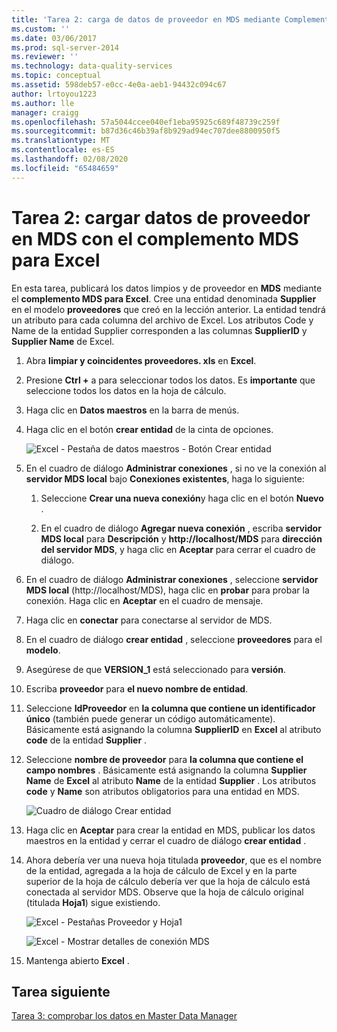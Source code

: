 ```yaml
---
title: 'Tarea 2: carga de datos de proveedor en MDS mediante Complemento MDS para Excel | Microsoft Docs'
ms.custom: ''
ms.date: 03/06/2017
ms.prod: sql-server-2014
ms.reviewer: ''
ms.technology: data-quality-services
ms.topic: conceptual
ms.assetid: 598deb57-e0cc-4e0a-aeb1-94432c094c67
author: lrtoyou1223
ms.author: lle
manager: craigg
ms.openlocfilehash: 57a5044ccee040ef1eba95925c689f48739c259f
ms.sourcegitcommit: b87d36c46b39af8b929ad94ec707dee8800950f5
ms.translationtype: MT
ms.contentlocale: es-ES
ms.lasthandoff: 02/08/2020
ms.locfileid: "65484659"
---
```

# <a name="task-2-uploading-supplier-data-to-mds-using-mds-add-in-for-excel"></a>Tarea 2: cargar datos de proveedor en MDS con el complemento MDS para Excel
  En esta tarea, publicará los datos limpios y de proveedor en **MDS** mediante el **complemento MDS para Excel**. Cree una entidad denominada **Supplier** en el modelo **proveedores** que creó en la lección anterior. La entidad tendrá un atributo para cada columna del archivo de Excel. Los atributos Code y Name de la entidad Supplier corresponden a las columnas **SupplierID** y **Supplier Name** de Excel.  
  
1.  Abra **limpiar y coincidentes proveedores. xls** en **Excel**.  
  
2.  Presione **Ctrl +** a para seleccionar todos los datos. Es **importante** que seleccione todos los datos en la hoja de cálculo.  
  
3.  Haga clic en **Datos maestros** en la barra de menús.  
  
4.  Haga clic en el botón **crear entidad** de la cinta de opciones.  
  
     ![Excel - Pestaña de datos maestros - Botón Crear entidad](../../2014/tutorials/media/et-ulingsdtomdsusingmdsaddinforexcel-01.jpg "Excel - Pestaña de datos maestros - Botón Crear entidad")  
  
5.  En el cuadro de diálogo **Administrar conexiones** , si no ve la conexión al **servidor MDS local** bajo **Conexiones existentes**, haga lo siguiente:  
  
    1.  Seleccione **Crear una nueva conexión**y haga clic en el botón **Nuevo** .  
  
    2.  En el cuadro de diálogo **Agregar nueva conexión** , escriba **servidor MDS local** para **Descripción** y **http://localhost/MDS** para **dirección del servidor MDS**, y haga clic en **Aceptar** para cerrar el cuadro de diálogo.  
  
6.  En el cuadro de diálogo **Administrar conexiones** , seleccione **servidor MDS local** (http://localhost/MDS), haga clic en **probar** para probar la conexión. Haga clic en **Aceptar** en el cuadro de mensaje.  
  
7.  Haga clic en **conectar** para conectarse al servidor de MDS.  
  
8.  En el cuadro de diálogo **crear entidad** , seleccione **proveedores** para el **modelo**.  
  
9. Asegúrese de que **VERSION_1** está seleccionado para **versión**.  
  
10. Escriba **proveedor** para **el nuevo nombre de entidad**.  
  
11. Seleccione **IdProveedor** en **la columna que contiene un identificador único** (también puede generar un código automáticamente). Básicamente está asignando la columna **SupplierID** en **Excel** al atributo **code** de la entidad **Supplier** .  
  
12. Seleccione **nombre de proveedor** para **la columna que contiene el campo nombres** . Básicamente está asignando la columna **Supplier Name** de **Excel** al atributo **Name** de la entidad **Supplier** . Los atributos **code** y **Name** son atributos obligatorios para una entidad en MDS.  
  
     ![Cuadro de diálogo Crear entidad](../../2014/tutorials/media/et-ulingsdtomdsusingmdsaddinforexcel-02.jpg "Cuadro de diálogo Crear entidad")  
  
13. Haga clic en **Aceptar** para crear la entidad en MDS, publicar los datos maestros en la entidad y cerrar el cuadro de diálogo **crear entidad** .  
  
14. Ahora debería ver una nueva hoja titulada **proveedor**, que es el nombre de la entidad, agregada a la hoja de cálculo de Excel y en la parte superior de la hoja de cálculo debería ver que la hoja de cálculo está conectada al servidor MDS. Observe que la hoja de cálculo original (titulada **Hoja1**) sigue existiendo.  
  
     ![Excel - Pestañas Proveedor y Hoja1](../../2014/tutorials/media/et-ulingsdtomdsusingmdsaddinforexcel-03.jpg "Excel - Pestañas Proveedor y Hoja1")  
  
     ![Excel - Mostrar detalles de conexión MDS](../../2014/tutorials/media/et-ulingsdtomdsusingmdsaddinforexcel-04.jpg "Excel - Mostrar detalles de conexión MDS")  
  
15. Mantenga abierto **Excel** .  
  
## <a name="next-task"></a>Tarea siguiente  
 [Tarea 3: comprobar los datos en Master Data Manager](../../2014/tutorials/task-3-verifying-the-data-in-master-data-manager.md)  
  
  

